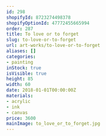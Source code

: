```yaml
---
id: 298
shopifyId: 8723274498378
shopifyOptionId: 47772455665994
order: 287
title: To love or to forget
slug: to-love-or-to-forget
url: art-works/to-love-or-to-forget
aliases: []
categories:
- painting
inStock: true
isVisible: true
height: 85
width: 60
date: 2018-01-01T00:00:00Z
materials:
- acrylic
- ink
- canvas
price: 3600
mainImage: to_love_or_to_forget.jpg
---
```

